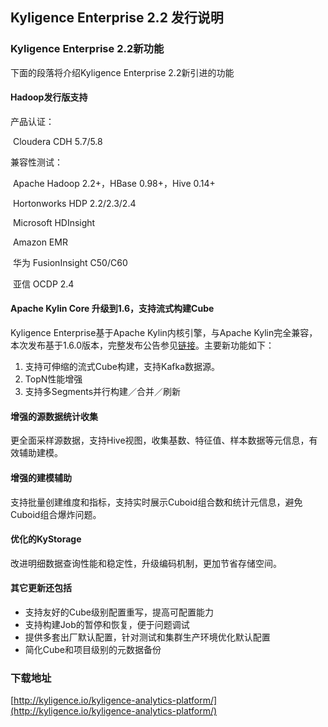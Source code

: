 ## 	Kyligence Enterprise 2.2 发行说明

### Kyligence Enterprise 2.2新功能

下面的段落将介绍Kyligence Enterprise 2.2新引进的功能

#### Hadoop发行版支持

产品认证：

​	Cloudera CDH 5.7/5.8

兼容性测试：

​	Apache Hadoop 2.2+，HBase 0.98+，Hive 0.14+

​	Hortonworks HDP 2.2/2.3/2.4

​	Microsoft HDInsight

​	Amazon EMR

​	华为 FusionInsight C50/C60

​	亚信 OCDP 2.4

#### Apache Kylin Core 升级到1.6，支持流式构建Cube

Kyligence Enterprise基于Apache Kylin内核引擎，与Apache Kylin完全兼容，本次发布基于1.6.0版本，完整发布公告参见[链接](https://kylin.apache.org/docs16/release_notes.html)。主要新功能如下：

1. 支持可伸缩的流式Cube构建，支持Kafka数据源。
2. TopN性能增强
3. 支持多Segments并行构建／合并／刷新

#### 增强的源数据统计收集

更全面采样源数据，支持Hive视图，收集基数、特征值、样本数据等元信息，有效辅助建模。

#### 增强的建模辅助

支持批量创建维度和指标，支持实时展示Cuboid组合数和统计元信息，避免Cuboid组合爆炸问题。

#### 优化的KyStorage

改进明细数据查询性能和稳定性，升级编码机制，更加节省存储空间。

#### 其它更新还包括

- 支持友好的Cube级别配置重写，提高可配置能力
- 支持构建Job的暂停和恢复，便于问题调试
- 提供多套出厂默认配置，针对测试和集群生产环境优化默认配置
- 简化Cube和项目级别的元数据备份

### 下载地址

[http://kyligence.io/kyligence-analytics-platform/](http://kyligence.io/kyligence-analytics-platform/)


